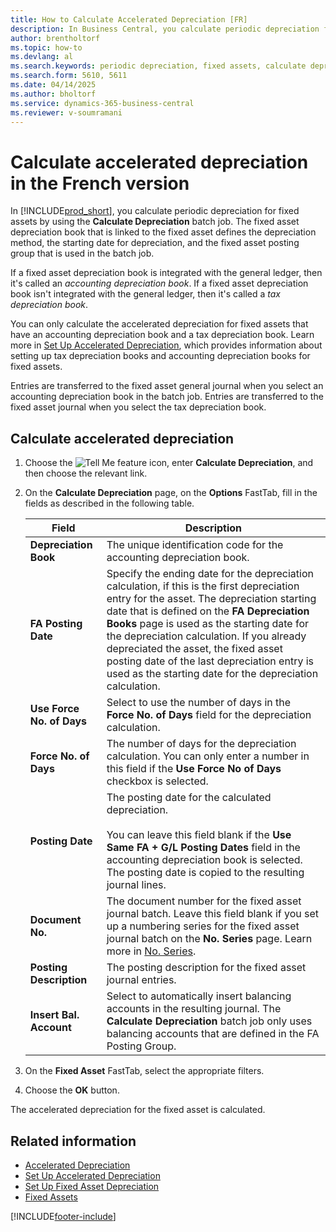 ```yaml
---
title: How to Calculate Accelerated Depreciation [FR]
description: In Business Central, you calculate periodic depreciation for fixed assets by using the Calculate Depreciation batch job. 
author: brentholtorf
ms.topic: how-to
ms.devlang: al
ms.search.keywords: periodic depreciation, fixed assets, calculate depreciation, accelerated depreciation, French version
ms.search.form: 5610, 5611
ms.date: 04/14/2025
ms.author: bholtorf
ms.service: dynamics-365-business-central
ms.reviewer: v-soumramani
---
```


# Calculate accelerated depreciation in the French version

In [!INCLUDE[prod_short](../../includes/prod_short.md)], you calculate periodic depreciation for fixed assets by using the **Calculate Depreciation** batch job. The fixed asset depreciation book that is linked to the fixed asset defines the depreciation method, the starting date for depreciation, and the fixed asset posting group that is used in the batch job.  

If a fixed asset depreciation book is integrated with the general ledger, then it's called an *accounting depreciation book*. If a fixed asset depreciation book isn't integrated with the general ledger, then it's called a *tax depreciation book*.  

You can only calculate the accelerated depreciation for fixed assets that have an accounting depreciation book and a tax depreciation book. Learn more in [Set Up Accelerated Depreciation](how-to-set-up-accelerated-depreciation.md), which provides information about setting up tax depreciation books and accounting depreciation books for fixed assets.  

Entries are transferred to the fixed asset general journal when you select an accounting depreciation book in the batch job. Entries are transferred to the fixed asset journal when you select the tax depreciation book.  

## Calculate accelerated depreciation  

1. Choose the ![Tell Me feature](../../media/ui-search/search_small.png "Tell me what you want to do") icon, enter **Calculate Depreciation**, and then choose the relevant link.  
1. On the **Calculate Depreciation** page, on the **Options** FastTab, fill in the fields as described in the following table.  

    |Field|Description|  
    |---------------------------------|---------------------------------------|  
    |**Depreciation Book**|The unique identification code for the accounting depreciation book.|  
    |**FA Posting Date**|Specify the ending date for the depreciation calculation, if this is the first depreciation entry for the asset. The depreciation starting date that is defined on the **FA Depreciation Books** page is used as the starting date for the depreciation calculation. If you already depreciated the asset, the fixed asset posting date of the last depreciation entry is used as the starting date for the depreciation calculation.|  
    |**Use Force No. of Days**|Select to use the number of days in the **Force No. of Days** field for the depreciation calculation.|  
    |**Force No. of Days**|The number of days for the depreciation calculation. You can only enter a number in this field if the **Use Force No of Days** checkbox is selected.|  
    |**Posting Date**|The posting date for the calculated depreciation.<br><br/> You can leave this field blank if the **Use Same FA + G/L Posting Dates** field in the accounting depreciation book is selected. The posting date is copied to the resulting journal lines.|  
    |**Document No.**|The document number for the fixed asset journal batch. Leave this field blank if you set up a numbering series for the fixed asset journal batch on the **No. Series** page. Learn more in [No. Series](../../ui-create-number-series.md).|
    |**Posting Description**|The posting description for the fixed asset journal entries.|  
    |**Insert Bal. Account**|Select to automatically insert balancing accounts in the resulting journal. The **Calculate Depreciation** batch job only uses balancing accounts that are defined in the FA Posting Group.|  

1. On the **Fixed Asset** FastTab, select the appropriate filters.  
1. Choose the **OK** button.  

The accelerated depreciation for the fixed asset is calculated.  

## Related information

- [Accelerated Depreciation](accelerated-depreciation.md)
- [Set Up Accelerated Depreciation](how-to-set-up-accelerated-depreciation.md)
- [Set Up Fixed Asset Depreciation](../../fa-how-setup-depreciation.md)  
- [Fixed Assets](../../fa-manage.md)

[!INCLUDE[footer-include](../../includes/footer-banner.md)]

